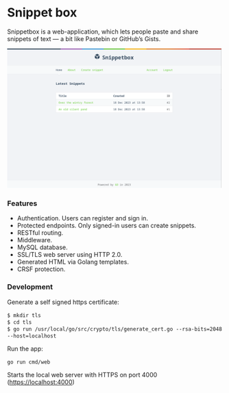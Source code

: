 # Snippet box

Snippetbox is a web-application, which lets people paste and share snippets of text — a bit like Pastebin or GitHub’s Gists.


<img width="500" src="./snippet-box.png" />

### Features

- Authentication. Users can register and sign in.
- Protected endpoints. Only signed-in users can create snippets.
- RESTful routing.
- Middleware.
- MySQL database.
- SSL/TLS web server using HTTP 2.0.
- Generated HTML via Golang templates.
- CRSF protection.

### Development

Generate a self signed https certificate:
```
$ mkdir tls
$ cd tls
$ go run /usr/local/go/src/crypto/tls/generate_cert.go --rsa-bits=2048 --host=localhost
```

Run the app:
```
go run cmd/web
```

Starts the local web server with HTTPS on port 4000 ([https://localhost:4000](https://localhost:4000))

